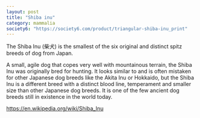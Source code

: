 ```yaml
---
layout: post
title: "Shiba inu"
category: mammalia
society6: "https://society6.com/product/triangular-shiba-inu_print"
---
```


The Shiba Inu (柴犬) is the smallest of the six original and distinct spitz breeds of dog from Japan.

A small, agile dog that copes very well with mountainous terrain, the Shiba Inu was originally bred for hunting. It looks similar to and is often mistaken for other Japanese dog breeds like the Akita Inu or Hokkaido, but the Shiba Inu is a different breed with a distinct blood line, temperament and smaller size than other Japanese dog breeds. It is one of the few ancient dog breeds still in existence in the world today.

<https://en.wikipedia.org/wiki/Shiba_Inu>
